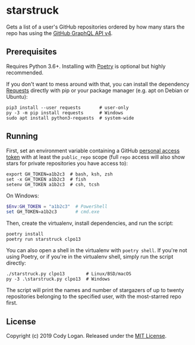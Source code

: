 # starstruck

Gets a list of a user's GitHub repositories ordered by how many stars the repo has
using the [GitHub GraphQL API v4](https://developer.github.com/v4/guides/intro-to-graphql/).

## Prerequisites

Requires Python 3.6+. Installing with [Poetry](https://poetry.eustace.io/) is
optional but highly recommended.

If you don't want to mess around with that, you can install the dependency
[Requests](https://requests.kennethreitz.org/en/master/) directly with pip or
your package manager (e.g. apt on Debian or Ubuntu):

```shell
pip3 install --user requests       # user-only
py -3 -m pip install requests      # Windows
sudo apt install python3-requests  # system-wide
```

## Running

First, set an environment variable containing a
GitHub [personal access token](https://help.github.com/articles/creating-an-access-token-for-command-line-use/)
with at least the `public_repo` scope (full `repo` access will also show stars for
private repositories you have access to):

```shell
export GH_TOKEN=a1b2c3  # bash, ksh, zsh
set -x GH_TOKEN a1b2c3  # fish
setenv GH_TOKEN a1b2c3  # csh, tcsh
```

On Windows:

```powershell
$Env:GH_TOKEN = "a1b2c3"  # PowerShell
set GH_TOKEN=a1b2c3       # cmd.exe
```

Then, create the virtualenv, install dependencies, and run the script:

```shell
poetry install
poetry run starstruck clpo13
```

You can also open a shell in the virtualenv with `poetry shell`. If you're not using
Poetry, or if you're in the virtualenv shell, simply run the script directly:

```shell
./starstruck.py clpo13        # Linux/BSD/macOS
py -3 .\starstruck.py clpo13  # Windows
```

The script will print the names and number of stargazers of up to twenty repositories
belonging to the specified user, with the most-starred repo first.

## License

Copyright (c) 2019 Cody Logan. Released under the [MIT License](LICENSE).
